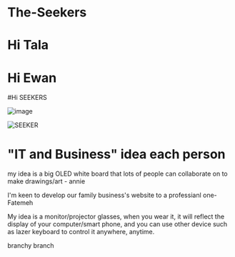 # The-Seekers

# Hi Tala

# Hi Ewan

#Hi SEEKERS

![image](https://user-images.githubusercontent.com/79612774/110718399-c7343400-826f-11eb-920f-c0450c6fd6f7.png)

![SEEKER](https://user-images.githubusercontent.com/79612653/110718566-14b0a100-8270-11eb-9e9c-7f94ff210371.jpg)

# "IT and Business" idea each person

my idea is a big OLED white board that lots of people can collaborate on to make drawings/art - annie

I'm keen to develop our family business's website to a professianl one- Fatemeh

My idea is a monitor/projector glasses, when you wear it, it will reflect the display of your computer/smart phone, and you can use other device such as lazer keyboard to control it anywhere, anytime. 


branchy branch

